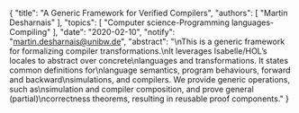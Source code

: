 {
    "title": "A Generic Framework for Verified Compilers",
    "authors": [
        "Martin Desharnais"
    ],
    "topics": [
        "Computer science-Programming languages-Compiling"
    ],
    "date": "2020-02-10",
    "notify": "martin.desharnais@unibw.de",
    "abstract": "\nThis is a generic framework for formalizing compiler transformations.\nIt leverages Isabelle/HOL’s locales to abstract over concrete\nlanguages and transformations. It states common definitions for\nlanguage semantics, program behaviours, forward and backward\nsimulations, and compilers. We provide generic operations, such as\nsimulation and compiler composition, and prove general (partial)\ncorrectness theorems, resulting in reusable proof components."
}
